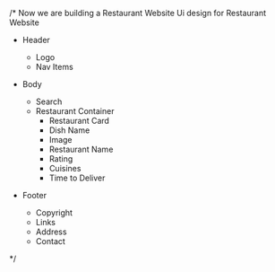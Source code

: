 /*
Now we are building a Restaurant Website
Ui design for Restaurant Website
- Header
    - Logo
    - Nav Items
- Body
    - Search
    - Restaurant Container
        - Restaurant Card
        - Dish Name
        - Image
        - Restaurant Name
        - Rating
        - Cuisines
        - Time to Deliver

- Footer
    - Copyright
    - Links
    - Address
    - Contact 

*/
